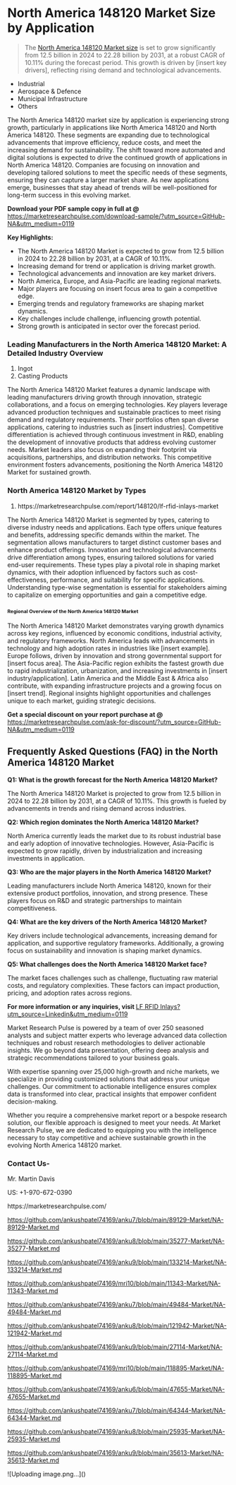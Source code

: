 <h1>North America 148120 Market&nbsp;Size by Application</h1><blockquote><p>The <a href="https://marketresearchpulse.com/download-sample/?utm_source=GitHub-NA&amp;utm_medium=0119">North America 148120 Market size</a> is set to grow significantly from 12.5 billion in 2024 to 22.28 billion by 2031, at a robust CAGR of 10.11% during the forecast period. This growth is driven by [insert key drivers], reflecting rising demand and technological advancements.</p></blockquote><ul><li>Industrial<li> Aerospace & Defence<li> Municipal Infrastructure<li> Others</li></ul><p>The North America 148120 market size by application is experiencing strong growth, particularly in applications like North America 148120 and North America 148120. These segments are expanding due to technological advancements that improve efficiency, reduce costs, and meet the increasing demand for sustainability. The shift toward more automated and digital solutions is expected to drive the continued growth of applications in North America 148120. Companies are focusing on innovation and developing tailored solutions to meet the specific needs of these segments, ensuring they can capture a larger market share. As new applications emerge, businesses that stay ahead of trends will be well-positioned for long-term success in this evolving market.</p><p><strong>Download your PDF sample copy in full at @ </strong><a href="https://marketresearchpulse.com/download-sample/?utm_source=GitHub-NA&amp;utm_medium=0119">https://marketresearchpulse.com/download-sample/?utm_source=GitHub-NA&amp;utm_medium=0119</a></p><p><strong>Key Highlights: </strong></p><ul><li>The North America 148120 Market is expected to grow from 12.5 billion in 2024 to 22.28 billion by 2031, at a CAGR of 10.11%.</li><li>Increasing demand for trend or application is driving market growth.</li><li>Technological advancements and innovation are key market drivers.</li><li>North America, Europe, and Asia-Pacific are leading regional markets.</li><li>Major players are focusing on insert focus area to gain a competitive edge.</li><li>Emerging trends and regulatory frameworks are shaping market dynamics.</li><li>Key challenges include challenge, influencing growth potential.</li><li>Strong growth is anticipated in sector over the forecast period.</li></ul><h3>Leading Manufacturers in the North America 148120 Market: A Detailed Industry Overview</h3><ol><li>Ingot<li> Casting Products</li></ol><div class="flex max-w-full flex-col flex-grow"><div class="min-h-8 text-message flex w-full flex-col items-end gap-2 whitespace-normal break-words [.text-message+&amp;]:mt-5" dir="auto" data-message-author-role="assistant" data-message-id="fd8432e4-4910-450d-b182-61b7bfb0a01f" data-message-model-slug="gpt-4o"><div class="flex w-full flex-col gap-1 empty:hidden first:pt-[3px]"><div class="markdown prose w-full break-words dark:prose-invert light"><p>The North America 148120 Market features a dynamic landscape with leading manufacturers driving growth through innovation, strategic collaborations, and a focus on emerging technologies. Key players leverage advanced production techniques and sustainable practices to meet rising demand and regulatory requirements. Their portfolios often span diverse applications, catering to industries such as [insert industries]. Competitive differentiation is achieved through continuous investment in R&amp;D, enabling the development of innovative products that address evolving customer needs. Market leaders also focus on expanding their footprint via acquisitions, partnerships, and distribution networks. This competitive environment fosters advancements, positioning the North America 148120 Market for sustained growth.</p></div></div></div></div><h3>North America 148120 Market by Types</h3><ol><li>https://marketresearchpulse.com/report/148120/lf-rfid-inlays-market</li></ol><div class="flex max-w-full flex-col flex-grow"><div class="min-h-8 text-message flex w-full flex-col items-end gap-2 whitespace-normal break-words [.text-message+&amp;]:mt-5" dir="auto" data-message-author-role="assistant" data-message-id="084470be-0bb7-4664-bddf-5156b4f41249" data-message-model-slug="gpt-4o-mini"><div class="flex w-full flex-col gap-1 empty:hidden first:pt-[3px]"><div class="markdown prose w-full break-words dark:prose-invert light"><p>The North America 148120 Market is segmented by types, catering to diverse industry needs and applications. Each type offers unique features and benefits, addressing specific demands within the market. The segmentation allows manufacturers to target distinct customer bases and enhance product offerings. Innovation and technological advancements drive differentiation among types, ensuring tailored solutions for varied end-user requirements. These types play a pivotal role in shaping market dynamics, with their adoption influenced by factors such as cost-effectiveness, performance, and suitability for specific applications. Understanding type-wise segmentation is essential for stakeholders aiming to capitalize on emerging opportunities and gain a competitive edge.</p></div></div></div></div><h3><span style="font-size: 11px;">Regional Overview of the North America 148120 Market</span></h3><div class="flex max-w-full flex-col flex-grow"><div class="min-h-8 text-message flex w-full flex-col items-end gap-2 whitespace-normal break-words [.text-message+&amp;]:mt-5" dir="auto" data-message-author-role="assistant" data-message-id="e9038762-ce64-4e30-91c9-9bd413514231" data-message-model-slug="gpt-4o-mini"><div class="flex w-full flex-col gap-1 empty:hidden first:pt-[3px]"><div class="markdown prose w-full break-words dark:prose-invert light"><p>The North America 148120 Market demonstrates varying growth dynamics across key regions, influenced by economic conditions, industrial activity, and regulatory frameworks. North America leads with advancements in technology and high adoption rates in industries like [insert example]. Europe follows, driven by innovation and strong governmental support for [insert focus area]. The Asia-Pacific region exhibits the fastest growth due to rapid industrialization, urbanization, and increasing investments in [insert industry/application]. Latin America and the Middle East &amp; Africa also contribute, with expanding infrastructure projects and a growing focus on [insert trend]. Regional insights highlight opportunities and challenges unique to each market, guiding strategic decisions.</p></div></div></div></div><p><strong>Get a special discount on your report purchase at @ </strong><a href="https://marketresearchpulse.com/ask-for-discount/?utm_source=GitHub-NA&amp;utm_medium=0119">https://marketresearchpulse.com/ask-for-discount/?utm_source=GitHub-NA&amp;utm_medium=0119</a></p><h2>Frequently Asked Questions (FAQ) in the North America 148120 Market</h2><p><strong>Q1: What is the growth forecast for the North America 148120 Market?</strong></p><p>The North America 148120 Market is projected to grow from 12.5 billion in 2024 to 22.28 billion by 2031, at a CAGR of 10.11%. This growth is fueled by advancements in trends and rising demand across industries.</p><p><strong>Q2: Which region dominates the North America 148120 Market?</strong></p><p>North America currently leads the market due to its robust industrial base and early adoption of innovative technologies. However, Asia-Pacific is expected to grow rapidly, driven by industrialization and increasing investments in application.</p><p><strong>Q3: Who are the major players in the North America 148120 Market?</strong></p><p>Leading manufacturers include North America 148120, known for their extensive product portfolios, innovation, and strong presence. These players focus on R&amp;D and strategic partnerships to maintain competitiveness.</p><p><strong>Q4: What are the key drivers of the North America 148120 Market?</strong></p><p>Key drivers include technological advancements, increasing demand for application, and supportive regulatory frameworks. Additionally, a growing focus on sustainability and innovation is shaping market dynamics.</p><p><strong>Q5: What challenges does the North America 148120 Market face?</strong></p><p>The market faces challenges such as challenge, fluctuating raw material costs, and regulatory complexities. These factors can impact production, pricing, and adoption rates across regions.</p><p><strong>For more information or any inquiries, visit&nbsp;</strong><a href="LF RFID Inlays?utm_source=Linkedin&utm_medium=0119">LF RFID Inlays?utm_source=Linkedin&utm_medium=0119</a></p><p>Market Research Pulse is powered by a team of over 250 seasoned analysts and subject matter experts who leverage advanced data collection techniques and robust research methodologies to deliver actionable insights. We go beyond data presentation, offering deep analysis and strategic recommendations tailored to your business goals.</p><p>With expertise spanning over 25,000 high-growth and niche markets, we specialize in providing customized solutions that address your unique challenges. Our commitment to actionable intelligence ensures complex data is transformed into clear, practical insights that empower confident decision-making.</p><p>Whether you require a comprehensive market report or a bespoke research solution, our flexible approach is designed to meet your needs. At Market Research Pulse, we are dedicated to equipping you with the intelligence necessary to stay competitive and achieve sustainable growth in the evolving North America 148120 market.</p><h3><strong>Contact Us-</strong></h3><p>Mr. Martin Davis</p><p>US: +1-970-672-0390</p><p>https://marketresearchpulse.com/</p><p><a href="https://github.com/ankushpatel74169/anku7/blob/main/89129-Market/NA-89129-Market.md">https://github.com/ankushpatel74169/anku7/blob/main/89129-Market/NA-89129-Market.md</a></p><p><a href="https://github.com/ankushpatel74169/anku8/blob/main/35277-Market/NA-35277-Market.md">https://github.com/ankushpatel74169/anku8/blob/main/35277-Market/NA-35277-Market.md</a></p><p><a href="https://github.com/ankushpatel74169/anku9/blob/main/133214-Market/NA-133214-Market.md">https://github.com/ankushpatel74169/anku9/blob/main/133214-Market/NA-133214-Market.md</a></p><p><a href="https://github.com/ankushpatel74169/mri10/blob/main/11343-Market/NA-11343-Market.md">https://github.com/ankushpatel74169/mri10/blob/main/11343-Market/NA-11343-Market.md</a></p><p><a href="https://github.com/ankushpatel74169/anku7/blob/main/49484-Market/NA-49484-Market.md">https://github.com/ankushpatel74169/anku7/blob/main/49484-Market/NA-49484-Market.md</a></p><p><a href="https://github.com/ankushpatel74169/anku8/blob/main/121942-Market/NA-121942-Market.md">https://github.com/ankushpatel74169/anku8/blob/main/121942-Market/NA-121942-Market.md</a></p><p><a href="https://github.com/ankushpatel74169/anku9/blob/main/27114-Market/NA-27114-Market.md">https://github.com/ankushpatel74169/anku9/blob/main/27114-Market/NA-27114-Market.md</a></p><p><a href="https://github.com/ankushpatel74169/mri10/blob/main/118895-Market/NA-118895-Market.md">https://github.com/ankushpatel74169/mri10/blob/main/118895-Market/NA-118895-Market.md</a></p><p><a href="https://github.com/ankushpatel74169/anku6/blob/main/47655-Market/NA-47655-Market.md">https://github.com/ankushpatel74169/anku6/blob/main/47655-Market/NA-47655-Market.md</a></p><p><a href="https://github.com/ankushpatel74169/anku7/blob/main/64344-Market/NA-64344-Market.md">https://github.com/ankushpatel74169/anku7/blob/main/64344-Market/NA-64344-Market.md</a></p><p><a href="https://github.com/ankushpatel74169/anku8/blob/main/25935-Market/NA-25935-Market.md">https://github.com/ankushpatel74169/anku8/blob/main/25935-Market/NA-25935-Market.md</a></p><p><a href="https://github.com/ankushpatel74169/anku9/blob/main/35613-Market/NA-35613-Market.md">https://github.com/ankushpatel74169/anku9/blob/main/35613-Market/NA-35613-Market.md</a></p>
![Uploading image.png…]()
